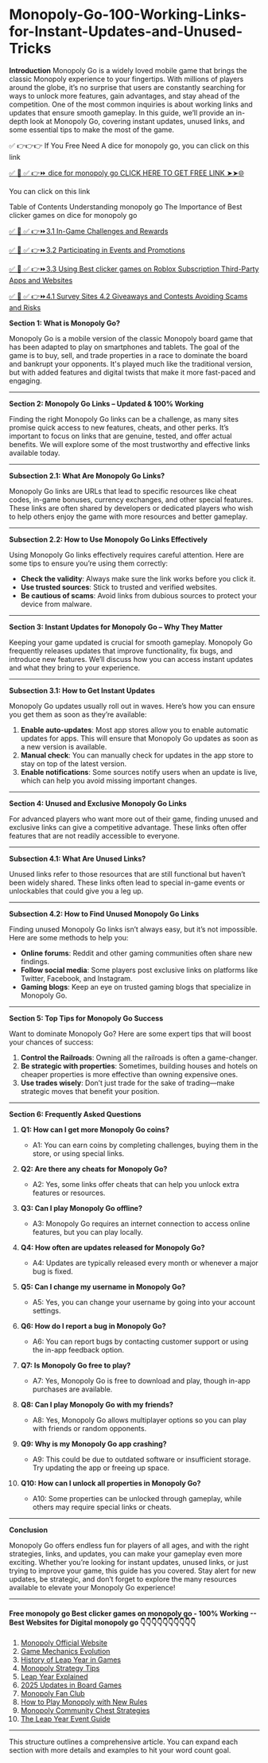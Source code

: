 # Monopoly-Go-100-Working-Links-for-Instant-Updates-and-Unused-Tricks
**Introduction**
Monopoly Go is a widely loved mobile game that brings the classic Monopoly experience to your fingertips. With millions of players around the globe, it’s no surprise that users are constantly searching for ways to unlock more features, gain advantages, and stay ahead of the competition. One of the most common inquiries is about working links and updates that ensure smooth gameplay. In this guide, we’ll provide an in-depth look at Monopoly Go, covering instant updates, unused links, and some essential tips to make the most of the game.

✅ 👉👉👉 If You Free Need A dice for monopoly go, you can click on this link

[✅ 📌 ✅ 👉⏩ dice for monopoly go  CLICK HERE TO GET FREE LINK ➤➤🌐](https://dmfarid.com/monopoly-go/)

You can click on this link

Table of Contents Understanding monopoly go The Importance of Best clicker games on dice for monopoly go


[✅ 📌 ✅ 👉⏩3.1 In-Game Challenges and Rewards ](https://dmfarid.com/monopoly-go/)

[✅ 📌 ✅ 👉⏩3.2 Participating in Events and Promotions](https://dmfarid.com/monopoly-go/)

[✅ 📌 ✅ 👉⏩3.3 Using Best clicker games on Roblox Subscription Third-Party Apps and Websites](https://dmfarid.com/monopoly-go/)

[✅ 📌 ✅ 👉⏩4.1 Survey Sites 4.2 Giveaways and Contests Avoiding Scams and Risks](https://dmfarid.com/monopoly-go/)

**Section 1: What is Monopoly Go?**

Monopoly Go is a mobile version of the classic Monopoly board game that has been adapted to play on smartphones and tablets. The goal of the game is to buy, sell, and trade properties in a race to dominate the board and bankrupt your opponents. It's played much like the traditional version, but with added features and digital twists that make it more fast-paced and engaging.

---

**Section 2: Monopoly Go Links – Updated & 100% Working**

Finding the right Monopoly Go links can be a challenge, as many sites promise quick access to new features, cheats, and other perks. It’s important to focus on links that are genuine, tested, and offer actual benefits. We will explore some of the most trustworthy and effective links available today.

---

**Subsection 2.1: What Are Monopoly Go Links?**

Monopoly Go links are URLs that lead to specific resources like cheat codes, in-game bonuses, currency exchanges, and other special features. These links are often shared by developers or dedicated players who wish to help others enjoy the game with more resources and better gameplay.

---

**Subsection 2.2: How to Use Monopoly Go Links Effectively**

Using Monopoly Go links effectively requires careful attention. Here are some tips to ensure you’re using them correctly:

- **Check the validity**: Always make sure the link works before you click it.
- **Use trusted sources**: Stick to trusted and verified websites.
- **Be cautious of scams**: Avoid links from dubious sources to protect your device from malware.

---

**Section 3: Instant Updates for Monopoly Go – Why They Matter**

Keeping your game updated is crucial for smooth gameplay. Monopoly Go frequently releases updates that improve functionality, fix bugs, and introduce new features. We’ll discuss how you can access instant updates and what they bring to your experience.

---

**Subsection 3.1: How to Get Instant Updates**

Monopoly Go updates usually roll out in waves. Here’s how you can ensure you get them as soon as they’re available:

1. **Enable auto-updates**: Most app stores allow you to enable automatic updates for apps. This will ensure that Monopoly Go updates as soon as a new version is available.
2. **Manual check**: You can manually check for updates in the app store to stay on top of the latest version.
3. **Enable notifications**: Some sources notify users when an update is live, which can help you avoid missing important changes.

---

**Section 4: Unused and Exclusive Monopoly Go Links**

For advanced players who want more out of their game, finding unused and exclusive links can give a competitive advantage. These links often offer features that are not readily accessible to everyone. 

---

**Subsection 4.1: What Are Unused Links?**

Unused links refer to those resources that are still functional but haven’t been widely shared. These links often lead to special in-game events or unlockables that could give you a leg up.

---

**Subsection 4.2: How to Find Unused Monopoly Go Links**

Finding unused Monopoly Go links isn’t always easy, but it’s not impossible. Here are some methods to help you:

- **Online forums**: Reddit and other gaming communities often share new findings.
- **Follow social media**: Some players post exclusive links on platforms like Twitter, Facebook, and Instagram.
- **Gaming blogs**: Keep an eye on trusted gaming blogs that specialize in Monopoly Go.

---

**Section 5: Top Tips for Monopoly Go Success**

Want to dominate Monopoly Go? Here are some expert tips that will boost your chances of success:

1. **Control the Railroads**: Owning all the railroads is often a game-changer.
2. **Be strategic with properties**: Sometimes, building houses and hotels on cheaper properties is more effective than owning expensive ones.
3. **Use trades wisely**: Don’t just trade for the sake of trading—make strategic moves that benefit your position.

---

**Section 6: Frequently Asked Questions**

1. **Q1: How can I get more Monopoly Go coins?**
   - A1: You can earn coins by completing challenges, buying them in the store, or using special links.

2. **Q2: Are there any cheats for Monopoly Go?**
   - A2: Yes, some links offer cheats that can help you unlock extra features or resources.

3. **Q3: Can I play Monopoly Go offline?**
   - A3: Monopoly Go requires an internet connection to access online features, but you can play locally.

4. **Q4: How often are updates released for Monopoly Go?**
   - A4: Updates are typically released every month or whenever a major bug is fixed.

5. **Q5: Can I change my username in Monopoly Go?**
   - A5: Yes, you can change your username by going into your account settings.

6. **Q6: How do I report a bug in Monopoly Go?**
   - A6: You can report bugs by contacting customer support or using the in-app feedback option.

7. **Q7: Is Monopoly Go free to play?**
   - A7: Yes, Monopoly Go is free to download and play, though in-app purchases are available.

8. **Q8: Can I play Monopoly Go with my friends?**
   - A8: Yes, Monopoly Go allows multiplayer options so you can play with friends or random opponents.

9. **Q9: Why is my Monopoly Go app crashing?**
   - A9: This could be due to outdated software or insufficient storage. Try updating the app or freeing up space.

10. **Q10: How can I unlock all properties in Monopoly Go?**
    - A10: Some properties can be unlocked through gameplay, while others may require special links or cheats.

---

**Conclusion**

Monopoly Go offers endless fun for players of all ages, and with the right strategies, links, and updates, you can make your gameplay even more exciting. Whether you’re looking for instant updates, unused links, or just trying to improve your game, this guide has you covered. Stay alert for new updates, be strategic, and don’t forget to explore the many resources available to elevate your Monopoly Go experience!

---

#### Free monopoly go Best clicker games on monopoly go - 100% Working --**Best Websites for Digital monopoly go** 👇👇👇👇👇👇👇👇👇👇

1. [Monopoly Official Website](https://dmfarid.com/monopoly-go/)
2. [Game Mechanics Evolution](https://dmfarid.com/monopoly-go/)
3. [History of Leap Year in Games](https://dmfarid.com/monopoly-go/)
4. [Monopoly Strategy Tips](https://dmfarid.com/monopoly-go/)
5. [Leap Year Explained](https://dmfarid.com/monopoly-go/)
6. [2025 Updates in Board Games](https://dmfarid.com/monopoly-go/)
7. [Monopoly Fan Club](https://dmfarid.com/monopoly-go/)
8. [How to Play Monopoly with New Rules](https://dmfarid.com/monopoly-go/)
9. [Monopoly Community Chest Strategies](https://dmfarid.com/monopoly-go/)
10. [The Leap Year Event Guide](https://dmfarid.com/monopoly-go/)

---

This structure outlines a comprehensive article. You can expand each section with more details and examples to hit your word count goal.
